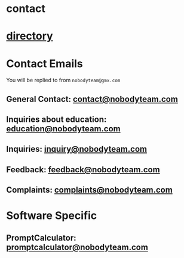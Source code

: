 # contact
# [directory](https://nobodyteam.com)

# Contact Emails

You will be replied to from `nobodyteam@gmx.com`

## General Contact: [contact@nobodyteam.com](mailto:contact@nobodyteam.com)

## Inquiries about education: [education@nobodyteam.com](mailto:education@nobodyteam.com)

## Inquiries: [inquiry@nobodyteam.com](mailto:inquiry@nobodyteam.com)

## Feedback: [feedback@nobodyteam.com](mailto:feedback@nobodyteam.com)

## Complaints: [complaints@nobodyteam.com](mailto:complaints@nobodyteam.com)

# Software Specific

## PromptCalculator: [promptcalculator@nobodyteam.com](mailto:promptcalculator@nobodyteam.com)
